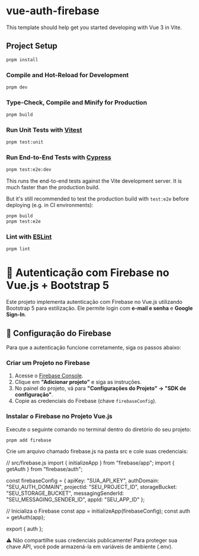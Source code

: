 # vue-auth-firebase

This template should help get you started developing with Vue 3 in Vite.

## Project Setup

```sh
pnpm install
```

### Compile and Hot-Reload for Development

```sh
pnpm dev
```

### Type-Check, Compile and Minify for Production

```sh
pnpm build
```

### Run Unit Tests with [Vitest](https://vitest.dev/)

```sh
pnpm test:unit
```

### Run End-to-End Tests with [Cypress](https://www.cypress.io/)

```sh
pnpm test:e2e:dev
```

This runs the end-to-end tests against the Vite development server.
It is much faster than the production build.

But it's still recommended to test the production build with `test:e2e` before deploying (e.g. in CI environments):

```sh
pnpm build
pnpm test:e2e
```

### Lint with [ESLint](https://eslint.org/)

```sh
pnpm lint
```

# 📌 Autenticação com Firebase no Vue.js + Bootstrap 5

Este projeto implementa autenticação com Firebase no Vue.js utilizando Bootstrap 5 para estilização. Ele permite login com **e-mail e senha** e **Google Sign-In**.

## 🚀 Configuração do Firebase

Para que a autenticação funcione corretamente, siga os passos abaixo:

### Criar um Projeto no Firebase

1. Acesse o [Firebase Console](https://console.firebase.google.com/).
2. Clique em **"Adicionar projeto"** e siga as instruções.
3. No painel do projeto, vá para **"Configurações do Projeto" → "SDK de configuração"**.
4. Copie as credenciais do Firebase (chave `firebaseConfig`).

### Instalar o Firebase no Projeto Vue.js

Execute o seguinte comando no terminal dentro do diretório do seu projeto:

```sh
pnpm add firebase

```

Crie um arquivo chamado firebase.js na pasta src e cole suas credenciais:

// src/firebase.js
import { initializeApp } from "firebase/app";
import { getAuth } from "firebase/auth";

const firebaseConfig = {
apiKey: "SUA_API_KEY",
authDomain: "SEU_AUTH_DOMAIN",
projectId: "SEU_PROJECT_ID",
storageBucket: "SEU_STORAGE_BUCKET",
messagingSenderId: "SEU_MESSAGING_SENDER_ID",
appId: "SEU_APP_ID"
};

// Inicializa o Firebase
const app = initializeApp(firebaseConfig);
const auth = getAuth(app);

export { auth };

⚠️ Não compartilhe suas credenciais publicamente! Para proteger sua chave API, você pode armazená-la em variáveis de ambiente (.env).
